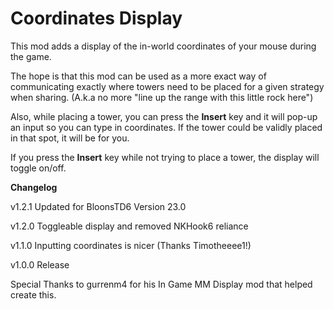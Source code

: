 # Coordinates Display

This mod adds a display of the in-world coordinates of your mouse during the game.

The hope is that this mod can be used as a more exact way of communicating exactly where towers need to be placed for a given strategy when sharing.
(A.k.a no more "line up the range with this little rock here")

Also, while placing a tower, you can press the **Insert** key and it will pop-up an input so you can type in coordinates.
If the tower could be validly placed in that spot, it will be for you.

If you press the **Insert** key while not trying to place a tower, the display will toggle on/off.

**Changelog**

v1.2.1 Updated for BloonsTD6 Version 23.0

v1.2.0 Toggleable display and removed NKHook6 reliance

v1.1.0 Inputting coordinates is nicer (Thanks Timotheeee1!)

v1.0.0 Release





Special Thanks to gurrenm4 for his In Game MM Display mod that helped create this.
